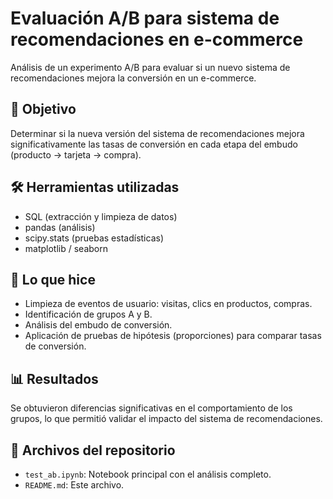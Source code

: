 # Evaluación A/B para sistema de recomendaciones en e-commerce

Análisis de un experimento A/B para evaluar si un nuevo sistema de recomendaciones mejora la conversión en un e-commerce.

## 🎯 Objetivo
Determinar si la nueva versión del sistema de recomendaciones mejora significativamente las tasas de conversión en cada etapa del embudo (producto → tarjeta → compra).

## 🛠 Herramientas utilizadas
- SQL (extracción y limpieza de datos)
- pandas (análisis)
- scipy.stats (pruebas estadísticas)
- matplotlib / seaborn

## 🧠 Lo que hice
- Limpieza de eventos de usuario: visitas, clics en productos, compras.
- Identificación de grupos A y B.
- Análisis del embudo de conversión.
- Aplicación de pruebas de hipótesis (proporciones) para comparar tasas de conversión.

## 📊 Resultados
Se obtuvieron diferencias significativas en el comportamiento de los grupos, lo que permitió validar el impacto del sistema de recomendaciones.

## 📁 Archivos del repositorio
- `test_ab.ipynb`: Notebook principal con el análisis completo.
- `README.md`: Este archivo.
